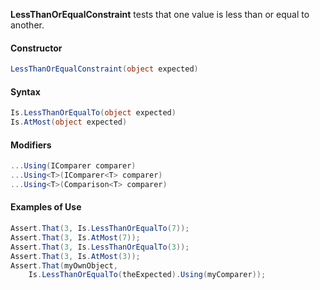 **LessThanOrEqualConstraint** tests that one value is less than or equal to another.

#### Constructor

```csharp
LessThanOrEqualConstraint(object expected)
```

#### Syntax

```csharp
Is.LessThanOrEqualTo(object expected)
Is.AtMost(object expected)
```

#### Modifiers

```csharp
...Using(IComparer comparer)
...Using<T>(IComparer<T> comparer)
...Using<T>(Comparison<T> comparer)
```

#### Examples of Use

```csharp
Assert.That(3, Is.LessThanOrEqualTo(7));
Assert.That(3, Is.AtMost(7));
Assert.That(3, Is.LessThanOrEqualTo(3));
Assert.That(3, Is.AtMost(3));
Assert.That(myOwnObject, 
    Is.LessThanOrEqualTo(theExpected).Using(myComparer));
```


